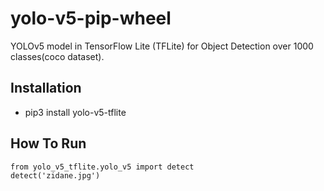 # yolo-v5-pip-wheel
YOLOv5 model in TensorFlow Lite (TFLite) for Object Detection over 1000 classes(coco dataset).

## Installation
- pip3 install yolo-v5-tflite

## How To Run
```
from yolo_v5_tflite.yolo_v5 import detect
detect('zidane.jpg')
```
